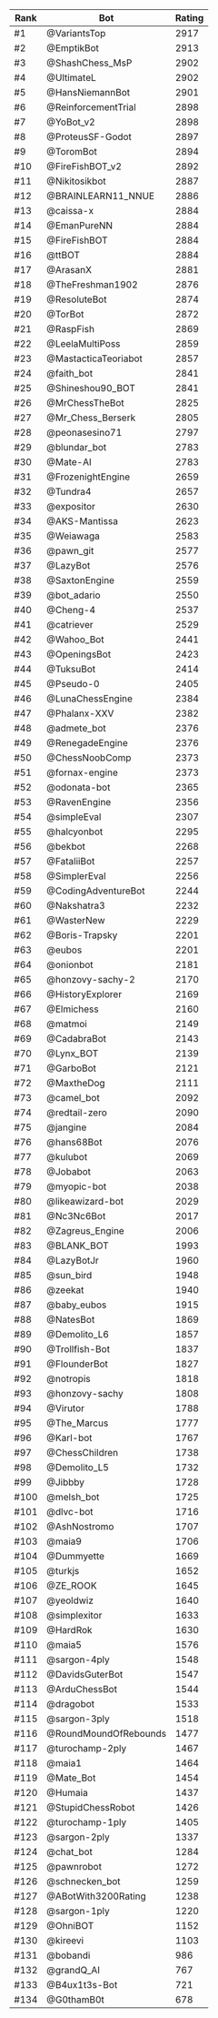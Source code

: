 Rank|Bot|Rating
---|---|---
#1|@VariantsTop|2917
#2|@EmptikBot|2913
#3|@ShashChess_MsP|2902
#4|@UltimateL|2902
#5|@HansNiemannBot|2901
#6|@ReinforcementTrial|2898
#7|@YoBot_v2|2898
#8|@ProteusSF-Godot|2897
#9|@ToromBot|2894
#10|@FireFishBOT_v2|2892
#11|@Nikitosikbot|2887
#12|@BRAINLEARN11_NNUE|2886
#13|@caissa-x|2884
#14|@EmanPureNN|2884
#15|@FireFishBOT|2884
#16|@ttBOT|2884
#17|@ArasanX|2881
#18|@TheFreshman1902|2876
#19|@ResoluteBot|2874
#20|@TorBot|2872
#21|@RaspFish|2869
#22|@LeelaMultiPoss|2859
#23|@MastacticaTeoriabot|2857
#24|@faith_bot|2841
#25|@Shineshou90_BOT|2841
#26|@MrChessTheBot|2825
#27|@Mr_Chess_Berserk|2805
#28|@peonasesino71|2797
#29|@blundar_bot|2783
#30|@Mate-AI|2783
#31|@FrozenightEngine|2659
#32|@Tundra4|2657
#33|@expositor|2630
#34|@AKS-Mantissa|2623
#35|@Weiawaga|2583
#36|@pawn_git|2577
#37|@LazyBot|2576
#38|@SaxtonEngine|2559
#39|@bot_adario|2550
#40|@Cheng-4|2537
#41|@catriever|2529
#42|@Wahoo_Bot|2441
#43|@OpeningsBot|2423
#44|@TuksuBot|2414
#45|@Pseudo-0|2405
#46|@LunaChessEngine|2384
#47|@Phalanx-XXV|2382
#48|@admete_bot|2376
#49|@RenegadeEngine|2376
#50|@ChessNoobComp|2373
#51|@fornax-engine|2373
#52|@odonata-bot|2365
#53|@RavenEngine|2356
#54|@simpleEval|2307
#55|@halcyonbot|2295
#56|@bekbot|2268
#57|@FataliiBot|2257
#58|@SimplerEval|2256
#59|@CodingAdventureBot|2244
#60|@Nakshatra3|2232
#61|@WasterNew|2229
#62|@Boris-Trapsky|2201
#63|@eubos|2201
#64|@onionbot|2181
#65|@honzovy-sachy-2|2170
#66|@HistoryExplorer|2169
#67|@Elmichess|2160
#68|@matmoi|2149
#69|@CadabraBot|2143
#70|@Lynx_BOT|2139
#71|@GarboBot|2121
#72|@MaxtheDog|2111
#73|@camel_bot|2092
#74|@redtail-zero|2090
#75|@jangine|2084
#76|@hans68Bot|2076
#77|@kulubot|2069
#78|@Jobabot|2063
#79|@myopic-bot|2038
#80|@likeawizard-bot|2029
#81|@Nc3Nc6Bot|2017
#82|@Zagreus_Engine|2006
#83|@BLANK_BOT|1993
#84|@LazyBotJr|1960
#85|@sun_bird|1948
#86|@zeekat|1940
#87|@baby_eubos|1915
#88|@NatesBot|1869
#89|@Demolito_L6|1857
#90|@Trollfish-Bot|1837
#91|@FlounderBot|1827
#92|@notropis|1818
#93|@honzovy-sachy|1808
#94|@Virutor|1788
#95|@The_Marcus|1777
#96|@Karl-bot|1767
#97|@ChessChildren|1738
#98|@Demolito_L5|1732
#99|@Jibbby|1728
#100|@melsh_bot|1725
#101|@dlvc-bot|1716
#102|@AshNostromo|1707
#103|@maia9|1706
#104|@Dummyette|1669
#105|@turkjs|1652
#106|@ZE_ROOK|1645
#107|@yeoldwiz|1640
#108|@simplexitor|1633
#109|@HardRok|1630
#110|@maia5|1576
#111|@sargon-4ply|1548
#112|@DavidsGuterBot|1547
#113|@ArduChessBot|1544
#114|@dragobot|1533
#115|@sargon-3ply|1518
#116|@RoundMoundOfRebounds|1477
#117|@turochamp-2ply|1467
#118|@maia1|1464
#119|@Mate_Bot|1454
#120|@Humaia|1437
#121|@StupidChessRobot|1426
#122|@turochamp-1ply|1405
#123|@sargon-2ply|1337
#124|@chat_bot|1284
#125|@pawnrobot|1272
#126|@schnecken_bot|1259
#127|@ABotWith3200Rating|1238
#128|@sargon-1ply|1220
#129|@OhniBOT|1152
#130|@kireevi|1103
#131|@bobandi|986
#132|@grandQ_AI|767
#133|@B4ux1t3s-Bot|721
#134|@G0thamB0t|678
